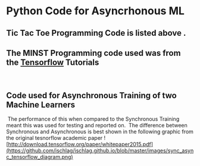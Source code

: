 # Python Code for Asyncrhonous ML

## Tic Tac Toe Programming Code is listed above .

## The MINST Programming code used was from the [Tensorflow](https://github.com/tensorflow/tensorflow/blob/master/tensorflow/examples/tutorials/mnist/mnist_deep.py) Tutorials

​
## Code used for Asynchronous Training of two Machine Learners
​
The performance of this when compared to the Synchronous Training meant this was used for testing and reported on.
​
The difference between Synchronous and Asynchronous is best shown in the following graphic from the original tesnorflow academic paper
![http://download.tensorflow.org/paper/whitepaper2015.pdf](https://github.com/ischlag/ischlag.github.io/blob/master/images/sync_async_tensorflow_diagram.png)
